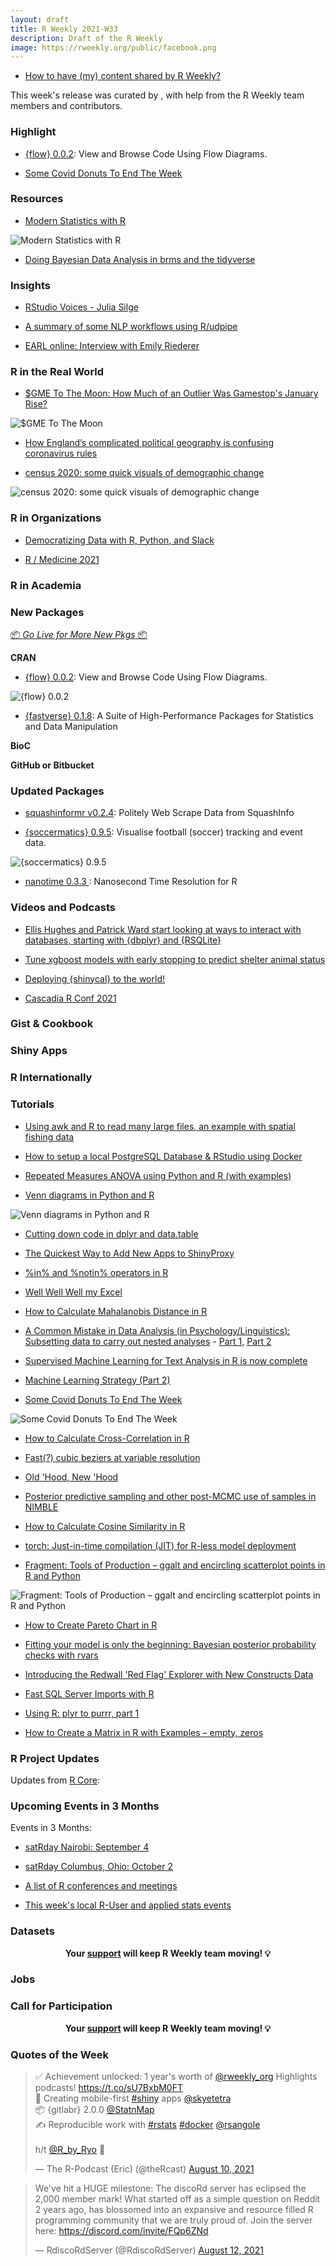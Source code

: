 ```yaml
---
layout: draft
title: R Weekly 2021-W33
description: Draft of the R Weekly
image: https://rweekly.org/public/facebook.png
---
```



+ [How to have (my) content shared by R Weekly?](https://github.com/rweekly/rweekly.org#how-to-have-my-content-shared-by-r-weekly)


This week's release was curated by [](), with help from the R Weekly team members and contributors.


###  Highlight

+ [{flow} 0.0.2](https://cran.r-project.org/package=flow): View and Browse Code Using Flow Diagrams.

+ [Some Covid Donuts To End The Week](https://rud.is/b/2021/08/13/some-covid-donuts-to-end-the-week/)


###  Resources

+ [Modern Statistics with R](http://www.modernstatisticswithr.com/)

![Modern Statistics with R](https://raw.githubusercontent.com/rweekly/image/master/2021/W33/mswr-cover.png)

+ [Doing Bayesian Data Analysis in brms and the tidyverse](https://bookdown.org/content/3686/)

### Insights


+ [RStudio Voices - Julia Silge](https://blog.rstudio.com/2021/08/12/rstudio-voices-julia-silge/)

+ [A summary of some NLP workflows using R/udpipe](https://github.com/jaytimm/nlp-guide-r)  


+ [EARL online: Interview with Emily Riederer](https://www.mango-solutions.com/earl-online-interview-with-emily-riederer/)

### R in the Real World

+ [$GME To The Moon: How Much of an Outlier Was Gamestop's January Rise?](https://jlaw.netlify.app/2021/08/12/gme-to-the-moon-how-unexpected-was-gamestop-s-january-stock-rally/)

![$GME To The Moon](https://raw.githubusercontent.com/rweekly/image/master/2021/W33/gme.png)

+ [How England’s complicated political geography is confusing coronavirus rules](https://jcheshire.com/spatial-analysis-2/how-englands-complicated-political-geography-is-confusing-coronavirus-rules/)

+ [census 2020: some quick visuals of demographic change](https://jtimm.net/2021/08/13/census-2020-some-quick-visuals/)

![census 2020: some quick visuals of demographic change](https://raw.githubusercontent.com/rweekly/image/master/2021/W33/census.png)

###  R in Organizations

+ [Democratizing Data with R, Python, and Slack](https://blog.rstudio.com/2021/08/10/r-in-marketing-meetup/)

+ [R / Medicine 2021](https://rviews.rstudio.com/2021/08/12/r-medicine-2021/)

###  R in Academia



###  New Packages

<p class="added-hostname"><a href="https://rweekly.org/live" target="_blank" class="externalLink">📦 <i>Go Live for More New Pkgs</i> 📦</a></p>

**CRAN**

+ [{flow} 0.0.2](https://cran.r-project.org/package=flow): View and Browse Code Using Flow Diagrams.

![{flow} 0.0.2](https://raw.githubusercontent.com/rweekly/image/master/2021/W33/flow.png)

+ [{fastverse} 0.1.8](https://cran.r-project.org/package=fastverse): A Suite of High-Performance Packages for Statistics and Data Manipulation




**BioC**



**GitHub or Bitbucket**


### Updated Packages

+ [squashinformr v0.2.4](https://cran.r-project.org/web/packages/squashinformr/index.html): Politely Web Scrape Data from SquashInfo

+ [{soccermatics} 0.9.5](https://github.com/JoGall/soccermatics): Visualise football (soccer) tracking and event data.

![{soccermatics} 0.9.5](https://raw.githubusercontent.com/rweekly/image/master/2021/W33/soccer.png)

+ [nanotime 0.3.3  ](http://dirk.eddelbuettel.com/blog/2021/08/09#nanotime_0.3.3): Nanosecond Time Resolution for R


###  Videos and Podcasts

+ [Ellis Hughes and Patrick Ward start looking at ways to interact with databases, starting with {dbplyr} and {RSQLite}](https://www.youtube.com/watch?v=EfSwb_n9iWA) 


+ [Tune xgboost models with early stopping to predict shelter animal status](https://juliasilge.com/blog/shelter-animals/)

+ [Deploying {shinycal} to the world!](https://www.youtube.com/watch?v=q5SATNrTa_0)

+ [Cascadia R Conf 2021](https://www.youtube.com/playlist?list=PLzwtsyfF_Z4pPszfwklTD66AWUuMwS7qw)

### Gist & Cookbook



### Shiny Apps



### R Internationally



###  Tutorials

+ [Using awk and R to read many large files, an example with spatial fishing data](https://luisdva.github.io/rstats/r-awk/)

+ [How to setup a local PostgreSQL Database & RStudio using Docker](https://rsangole.medium.com/docker-based-rstudio-postgresql-fbeefe8285bf?source=friends_link&sk=034c39def599f4d9ec1ee3b69921e9a7) 


+ [Repeated Measures ANOVA using Python and R (with examples)](https://www.reneshbedre.com/blog/repeated-measure-anova.html)

+ [Venn diagrams in Python and R](https://www.reneshbedre.com/blog/venn.html) 

![Venn diagrams in Python and R](https://raw.githubusercontent.com/rweekly/image/master/2021/W33/venn_two_from_r.webp.png)

+ [Cutting down code in dplyr and data.table](https://johnmackintosh.com/2021-08-12-dplyr-datatable-code-redux/)

+ [The Quickest Way to Add New Apps to ShinyProxy](https://hosting.analythium.io/the-quickest-way-to-add-new-apps-to-shinyproxy/)

+ [%in% and %notin% operators in R](https://www.reneshbedre.com/blog/in-operator-r.html) 

+ [Well Well Well my Excel](https://johnmackintosh.net/blog/2021-08-12-well-well-well-my-excel/)


+ [How to Calculate Mahalanobis Distance in R](https://finnstats.com/index.php/2021/08/13/how-to-calculate-mahalanobis-distance-in-r/)

+ [A Common Mistake in Data Analysis (in Psychology/Linguistics): Subsetting data to carry out nested analyses](https://vasishth-statistics.blogspot.com/2021/08/a-common-mistake-in-psychology-and.html) - [Part 1](https://vasishth-statistics.blogspot.com/2021/08/a-common-mistake-in-psychology-and.html), [Part 2](https://vasishth-statistics.blogspot.com/2021/08/a-common-mistake-in-psychology-and_13.html)

+ [Supervised Machine Learning for Text Analysis in R is now complete](https://juliasilge.com/blog/smltar-complete/)

+ [Machine Learning Strategy (Part 2)](http://philipppro.github.io/ml_strategy_2/)

+ [Some Covid Donuts To End The Week](https://rud.is/b/2021/08/13/some-covid-donuts-to-end-the-week/)

![Some Covid Donuts To End The Week](https://raw.githubusercontent.com/rweekly/image/master/2021/W33/covid-donuts-01.png)

+ [How to Calculate Cross-Correlation in R](https://finnstats.com/index.php/2021/08/11/how-to-calculate-cross-correlation-in-r/)

+ [Fast(?) cubic beziers at variable resolution](https://coolbutuseless.github.io/2021/08/11/fast-cubic-beziers-at-variable-resolution/)


+ [Old 'Hood, New 'Hood](https://datawookie.dev/blog/2021/08/old-hood-new-hood/)

+ [Posterior predictive sampling and other post-MCMC use of samples in NIMBLE](https://r-nimble.org/posterior-predictive-sampling-and-other-post-mcmc-use-of-samples-in-nimble)

+ [How to Calculate Cosine Similarity in R](https://finnstats.com/index.php/2021/08/10/how-to-calculate-cosine-similarity-in-r/)


+ [torch: Just-in-time compilation (JIT) for R-less model deployment](https://blogs.rstudio.com/tensorflow/posts/2021-08-10-jit-trace-module)

+ [Fragment: Tools of Production – ggalt and encircling scatterplot points in R and Python](https://blog.ouseful.info/2021/08/13/fragment-tools-of-production-ggalt/)

![Fragment: Tools of Production – ggalt and encircling scatterplot points in R and Python](https://raw.githubusercontent.com/rweekly/image/master/2021/W33/fragment.png)


+ [How to Create Pareto Chart in R](https://finnstats.com/index.php/2021/08/09/how-to-create-pareto-chart-in-r/)

+ [Fitting your model is only the beginning: Bayesian posterior probability checks with rvars](https://www.rdatagen.net/post/2021-08-10-fitting-your-model-is-only-the-begining-bayesian-posterior-probability-checks/)

+ [Introducing the Redwall 'Red Flag' Explorer with New Constructs Data](https://www.redwallanalytics.com/2021/08/09/introducing-the-redwall-red-flag-analyzer-with-new-constructs-data/)

+ [Fast SQL Server Imports with R](https://roh.engineering/posts/2021/08/fast-sql-server-imports-with-r/)

+ [Using R: plyr to purrr, part 1](https://onunicornsandgenes.blog/2021/08/08/using-r-plyr-to-purrr/)

+ [How to Create a Matrix in R with Examples – empty, zeros](https://www.marsja.se/how-to-create-a-matrix-in-r-with-examples-empty-zeros/)


<!--<div class="post-more-begin></div><div class="post-more-end"></div>-->

###  R Project Updates

Updates from [R Core](http://developer.r-project.org/blosxom.cgi/R-devel/NEWS):


###  Upcoming Events in 3 Months

Events in 3 Months:

+ [satRday Nairobi: September 4](https://nairobi2021.satrdays.org/)

+ [satRday Columbus, Ohio: October 2](https://columbus2021.satrdays.org/#submit)

+ [A list of R conferences and meetings](https://jumpingrivers.github.io/meetingsR/events.html)

+ [This week's local R-User and applied stats events](https://community.rstudio.com/c/irl)


### Datasets


<p class="hide-support added-hostname support-rweekly" style="text-align: center;font-weight: bold;">Your <a class="non-visited externalLink" href="https://www.patreon.com/rweekly" onclick="pas(this)">support</a> will keep R Weekly team moving! 💡</p>


### Jobs




###  Call for Participation


<p class="hide-support added-hostname support-rweekly" style="text-align: center;font-weight: bold;">Your <a class="non-visited externalLink" href="https://www.patreon.com/rweekly" onclick="pas(this)">support</a> will keep R Weekly team moving! 💡</p>

###  Quotes of the Week

<blockquote class="twitter-tweet"><p lang="en" dir="ltr">✅ Achievement unlocked: 1 year&#39;s worth of <a href="https://twitter.com/rweekly_org?ref_src=twsrc%5Etfw">@rweekly_org</a> Highlights podcasts! <a href="https://t.co/sU7BxbM0FT">https://t.co/sU7BxbM0FT</a> <br>📱 Creating mobile-first <a href="https://twitter.com/hashtag/shiny?src=hash&amp;ref_src=twsrc%5Etfw">#shiny</a> apps <a href="https://twitter.com/skyetetra?ref_src=twsrc%5Etfw">@skyetetra</a><br>📦 {gitlabr} 2.0.0 <a href="https://twitter.com/StatnMap?ref_src=twsrc%5Etfw">@StatnMap</a><br>✍️ Reproducible work with <a href="https://twitter.com/hashtag/rstats?src=hash&amp;ref_src=twsrc%5Etfw">#rstats</a> <a href="https://twitter.com/hashtag/docker?src=hash&amp;ref_src=twsrc%5Etfw">#docker</a> <a href="https://twitter.com/rsangole?ref_src=twsrc%5Etfw">@rsangole</a> <br><br>h/t <a href="https://twitter.com/R_by_Ryo?ref_src=twsrc%5Etfw">@R_by_Ryo</a> 🙏</p>&mdash; The R-Podcast (Eric) (@theRcast) <a href="https://twitter.com/theRcast/status/1425105154722959365?ref_src=twsrc%5Etfw">August 10, 2021</a></blockquote> 


<blockquote class="twitter-tweet"><p lang="en" dir="ltr">We've hit a HUGE milestone: The discoRd server has eclipsed the 2,000 member mark! What started off as a simple question on Reddit 2 years ago, has blossomed into an expansive and resource filled R programming community that we are truly proud of. Join the server here: <a href="https://discord.com/invite/FQp6ZNd">https://discord.com/invite/FQp6ZNd</a> </p>&mdash; RdiscoRdServer (@RdiscoRdServer) <a href="https://twitter.com/RdiscoRdServer/status/1425869023342956545?s=20">August 12, 2021</a></blockquote> <script async src="https://platform.twitter.com/widgets.js" charset="utf-8"></script> 
